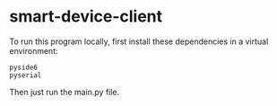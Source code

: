 # smart-device-client

To run this program locally, first install these dependencies in a virtual environment:

```
pyside6
pyserial
```

Then just run the main.py file.
